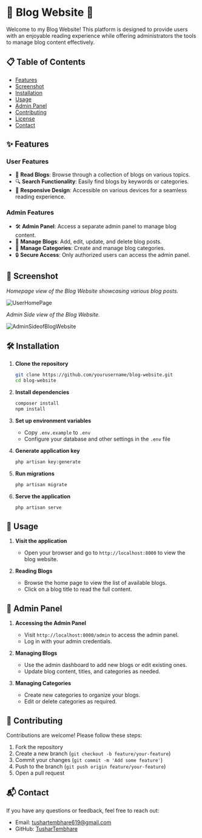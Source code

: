 
  #    🌟 Blog Website 🌟

Welcome to my Blog Website! This platform is designed to provide users with an enjoyable reading experience while offering administrators the tools to manage blog content effectively.

## 📋 Table of Contents

- [Features](#features)
- [Screenshot](#screenshot)
- [Installation](#installation)
- [Usage](#usage)
- [Admin Panel](#admin-panel)
- [Contributing](#contributing)
- [License](#license)
- [Contact](#contact)

## ✨ Features

### User Features
- 📖 **Read Blogs**: Browse through a collection of blogs on various topics.
- 🔍 **Search Functionality**: Easily find blogs by keywords or categories.
- 📱 **Responsive Design**: Accessible on various devices for a seamless reading experience.

### Admin Features
- 🛠️ **Admin Panel**: Access a separate admin panel to manage blog content.
- 📝 **Manage Blogs**: Add, edit, update, and delete blog posts.
- 📂 **Manage Categories**: Create and manage blog categories.
- 🔒 **Secure Access**: Only authorized users can access the admin panel.

## 📸 Screenshot
*Homepage view of the Blog Website showcasing various blog posts.*

![UserHomePage](https://github.com/TusharTembhare/blog-website-master/assets/159482635/7e50f40f-391e-4725-aa3b-5b338afae892)

*Admin Side view of the Blog Website.*

![AdminSideofBlogWebsite](https://github.com/TusharTembhare/blog-website-master/assets/159482635/874d3e57-2f43-49e4-9cef-e84f36325a13)

## 🛠️ Installation

1. **Clone the repository**
    ```bash
    git clone https://github.com/yourusername/blog-website.git
    cd blog-website
    ```

2. **Install dependencies**
    ```bash
    composer install
    npm install
    ```

3. **Set up environment variables**
    - Copy `.env.example` to `.env`
    - Configure your database and other settings in the `.env` file

4. **Generate application key**
    ```bash
    php artisan key:generate
    ```

5. **Run migrations**
    ```bash
    php artisan migrate
    ```

6. **Serve the application**
    ```bash
    php artisan serve
    ```

## 🚀 Usage

1. **Visit the application**
    - Open your browser and go to `http://localhost:8000` to view the blog website.

2. **Reading Blogs**
    - Browse the home page to view the list of available blogs.
    - Click on a blog title to read the full content.

## 🔧 Admin Panel

1. **Accessing the Admin Panel**
    - Visit `http://localhost:8000/admin` to access the admin panel.
    - Log in with your admin credentials.

2. **Managing Blogs**
    - Use the admin dashboard to add new blogs or edit existing ones.
    - Update blog content, titles, and categories as needed.

3. **Managing Categories**
    - Create new categories to organize your blogs.
    - Edit or delete categories as required.

## 🤝 Contributing

Contributions are welcome! Please follow these steps:

1. Fork the repository
2. Create a new branch (`git checkout -b feature/your-feature`)
3. Commit your changes (`git commit -m 'Add some feature'`)
4. Push to the branch (`git push origin feature/your-feature`)
5. Open a pull request


## 📬 Contact

If you have any questions or feedback, feel free to reach out:

- Email: [tushartembhare619@gmail.com](mailto:your-email@example.com)
- GitHub: [TusharTembhare](https://github.com/yourusername)
